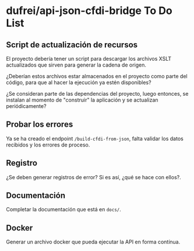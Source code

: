 # dufrei/api-json-cfdi-bridge To Do List

## Script de actualización de recursos

El proyecto debería tener un script para descargar los archivos XSLT actualizados que sirven para
generar la cadena de origen.

¿Deberían estos archivos estar almacenados en el proyecto como parte del código,
para que al hacer la ejecución ya estén disponibles?

¿Se consideran parte de las dependencias del proyecto, luego entonces, se instalan al momento de "construir"
la aplicación y se actualizan periódicamente?

## Probar los errores

Ya se ha creado el endpoint `/build-cfdi-from-json`, falta validar los datos recibidos y los errores de proceso.

## Registro

¿Se deben generar registros de error? Si es así, ¿qué se hace con ellos?.

## Documentación

Completar la documentación que está en `docs/`.

## Docker

Generar un archivo docker que pueda ejecutar la API en forma contínua.
